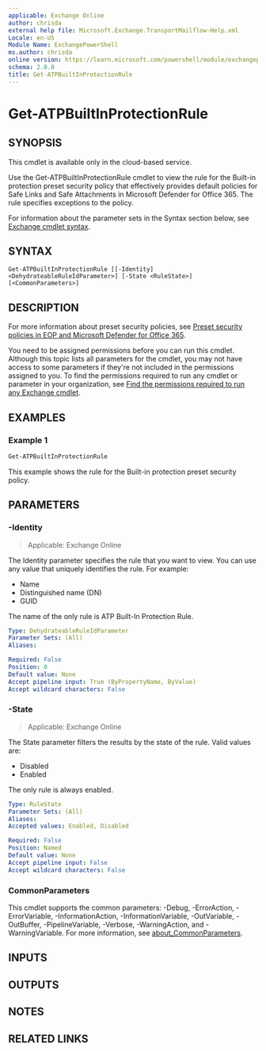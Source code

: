 ```yaml
---
applicable: Exchange Online
author: chrisda
external help file: Microsoft.Exchange.TransportMailflow-Help.xml
Locale: en-US
Module Name: ExchangePowerShell
ms.author: chrisda
online version: https://learn.microsoft.com/powershell/module/exchangepowershell/get-atpbuiltinprotectionrule
schema: 2.0.0
title: Get-ATPBuiltInProtectionRule
---
```


# Get-ATPBuiltInProtectionRule

## SYNOPSIS
This cmdlet is available only in the cloud-based service.

Use the Get-ATPBuiltInProtectionRule cmdlet to view the rule for the Built-in protection preset security policy that effectively provides default policies for Safe Links and Safe Attachments in Microsoft Defender for Office 365. The rule specifies exceptions to the policy.

For information about the parameter sets in the Syntax section below, see [Exchange cmdlet syntax](https://learn.microsoft.com/powershell/exchange/exchange-cmdlet-syntax).

## SYNTAX

```
Get-ATPBuiltInProtectionRule [[-Identity] <DehydrateableRuleIdParameter>] [-State <RuleState>] [<CommonParameters>]
```

## DESCRIPTION
For more information about preset security policies, see [Preset security policies in EOP and Microsoft Defender for Office 365](https://learn.microsoft.com/defender-office-365/preset-security-policies).

You need to be assigned permissions before you can run this cmdlet. Although this topic lists all parameters for the cmdlet, you may not have access to some parameters if they're not included in the permissions assigned to you. To find the permissions required to run any cmdlet or parameter in your organization, see [Find the permissions required to run any Exchange cmdlet](https://learn.microsoft.com/powershell/exchange/find-exchange-cmdlet-permissions).

## EXAMPLES

### Example 1
```powershell
Get-ATPBuiltInProtectionRule
```

This example shows the rule for the Built-in protection preset security policy.

## PARAMETERS

### -Identity

> Applicable: Exchange Online

The Identity parameter specifies the rule that you want to view. You can use any value that uniquely identifies the rule. For example:

- Name
- Distinguished name (DN)
- GUID

The name of the only rule is ATP Built-In Protection Rule.

```yaml
Type: DehydrateableRuleIdParameter
Parameter Sets: (All)
Aliases:

Required: False
Position: 0
Default value: None
Accept pipeline input: True (ByPropertyName, ByValue)
Accept wildcard characters: False
```

### -State

> Applicable: Exchange Online

The State parameter filters the results by the state of the rule. Valid values are:

- Disabled
- Enabled

The only rule is always enabled.

```yaml
Type: RuleState
Parameter Sets: (All)
Aliases:
Accepted values: Enabled, Disabled

Required: False
Position: Named
Default value: None
Accept pipeline input: False
Accept wildcard characters: False
```

### CommonParameters
This cmdlet supports the common parameters: -Debug, -ErrorAction, -ErrorVariable, -InformationAction, -InformationVariable, -OutVariable, -OutBuffer, -PipelineVariable, -Verbose, -WarningAction, and -WarningVariable. For more information, see [about_CommonParameters](https://go.microsoft.com/fwlink/p/?LinkID=113216).

## INPUTS

## OUTPUTS

## NOTES

## RELATED LINKS
